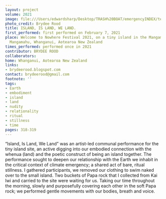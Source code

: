 ```yaml
---
layout: project
volume: 2021
image: file:///Users/edwardsharp/Desktop/TRASH%20BOAT/emergencyINDEX/ten_plus/guts/Links/1665101364119_Island_IsLand_WeLand_BrydeeRood_greyscale.jpg
photo_credit: Brydee Rood
title: ISLAND, IS LAND, WE LAND.
first_performed: first performed on February 7, 2021
place: Welcome to Nowhere Festival 2021, on a tiny island in the Mangamahu Stream,
  Mangamahu, Whanganui, Aotearoa New Zealand
times_performed: performed once in 2021
contributor: BRYDEE ROOD
collaborators:
home: Whanganui, Aotearoa New Zealand
links:
- brydeerood.blogspot.com
contact: brydeerood@gmail.com
footnote: ''
tags:
- Earth
- embodiment
- island
- land
- nudity
- relationality
- ritual
- stillness
- time
pages: 318-319
---
```


“Island, Is Land, We Land” was an artist-led communal performance for the tiny island site, an active digging into our embodied connection with the whenua (land) and the poetic construct of being an island together. The performance sought to deepen our relationship with the Earth we inhabit in the critical context of climate emergency; a shared act of bare, ritual stillness. I gathered participants, we removed our clothing to swim naked over to the small island. Two buckets of Papa rock that I collected from Kai Iwi and carried to the site were waiting for us. Taking our time throughout the morning, slowly and purposefully covering each other in the soft Papa rock; we performed gentle movements with our bodies, breath and voice. 
